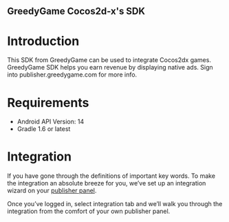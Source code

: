 GreedyGame Cocos2d-x's SDK 
---------------------

# Introduction
This SDK from GreedyGame can be used to integrate Cocos2dx games. GreedyGame SDK helps you earn revenue by displaying native ads. Sign into publisher.greedygame.com for more info.   

# Requirements
* Android API Version: 14
* Gradle 1.6 or latest

# Integration
If you have gone through the definitions of important key words. To make the integration an absolute breeze for you, we’ve set up an integration wizard on your [publisher panel](http://publisher.greedygame.com).

Once you’ve logged in, select integration tab and we’ll walk you through the integration from the comfort of your own publisher panel.


